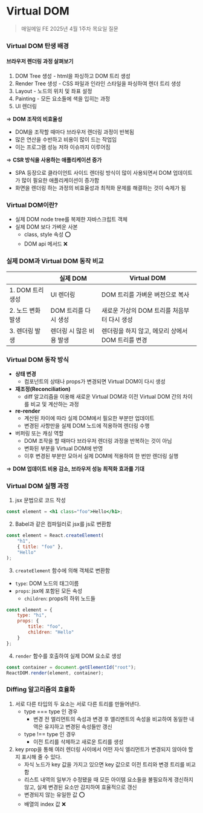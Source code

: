 #  Virtual DOM

> 매일메일 FE 2025년 4월 1주차 목요일 질문

### Virtual DOM 탄생 배경

#### 브라우저 렌더링 과정 살펴보기
1. DOM Tree 생성 - html을 파싱하고 DOM 트리 생성
2. Render Tree 생성 - CSS 파일과 인라인 스타일을 파싱하여 렌더 트리 생성
3. Layout - 노드의 위치 및 좌표 설정
4. Painting - 모든 요소들에 색을 입히는 과정
5. UI 렌더링

=> **DOM 조작의 비효율성**
- DOM을 조작할 때마다 브라우저 렌더링 과정이 반복됨
- 많은 연산을 수반하고 비용이 많이 드는 작업임
- 이는 프로그램 성능 저하 이슈까지 이루어짐

=> **CSR 방식을 사용하는 애플리케이션 증가**
- SPA 등장으로 클라이언트 사이드 렌더링 방식이 많이 사용되면서 DOM 업데이트가 많이 필요한 애플리케이션이 증가함
- 화면을 렌더링 하는 과정의 비효율성과 최적화 문제를 해결하는 것이 숙제가 됨

### Virtual DOM이란?
- 실제 DOM node tree를 복제한 자바스크립트 객체
- 실제 DOM 보다 가벼운 사본
    - class, style 속성 ⭕️
    - DOM api 메서드 ❌

### 실제 DOM과 Virtual DOM 동작 비교
||실제 DOM|Virtual DOM|
|-|------|-----------|
|1. DOM 트리 생성|UI 렌더링|DOM 트리를 가벼운 버전으로 복사|
|2. 노드 변화 발생|DOM 트리를 다시 생성|새로운 가상의 DOM 트리를 처음부터 다시 생성|
|3. 렌더링 발생|렌더링 시 많은 비용 발생|렌더링을 하지 않고, 메모리 상에서 DOM 트리를 변경|

### Virtual DOM 동작 방식
- **상태 변경**
    - 컴포넌트의 상태나 props가 변경되면 Virtual DOM이 다시 생성
- **재조정(Reconciliation)**
    - diff 알고리즘을 이용해 새로운 Virtual DOM과 이전 Virtual DOM 간의 차이를 비교 및 계산하는 과정
- **re-render**
    - 계산된 차이에 따라 실제 DOM에서 필요한 부분만 업데이트
    - 변경된 사항만을 실제 DOM 노드에 적용하여 렌더링 수행
- 버퍼링 또는 캐싱 역할
    - DOM 조작을 할 때마다 브라우저 렌더링 과정을 반복하는 것이 아님
    - 변화된 부분을 Virtual DOM에 반영 
    - 이후 변경된 부분만 모아서 실제 DOM에 적용하여 한 번만 렌더링 실행

=> **DOM 업데이트 비용 감소, 브라우저 성능 최적화 효과를 기대**

### Virtual DOM 실행 과정
1. jsx 문법으로 코드 작성
```jsx
const element = <h1 class="foo">Hello</h1>;
```
2. Babel과 같은 컴파일러로 jsx를 js로 변환함
```js
const element = React.createElement(
    "h1",
    { title: "foo" },
    "Hello"
);
```
3. `createElement` 함수에 의해 객체로 변환함
- `type`: DOM 노드의 태그이름
- `props`: jsx에 포함된 모든 속성
    - `children`: props의 하위 노드들
```jsx
const element = {
    type: "hi",
    props: {
        title: "foo",
        children: "Hello"
    }
};
```
4. `render` 함수를 호출하여 실제 DOM 요소로 생성
```jsx
const container = document.getElementId("root");
ReactDOM.render(element, container);
```

### Diffing 알고리즘의 효율화
1. 서로 다른 타입의 두 요소는 서로 다른 트리를 만들어낸다.
    - type === type 인 경우
        - 변경 전 엘리먼트의 속성과 변경 후 엘리멘트의 속성을 비교하여 동일한 내역은 유지하고 변경된 속성들만 갱신
    - type !== type 인 경우
        - 이전 트리를 삭제하고 새로운 트리를 생성
2. key prop을 통해 여러 렌더링 사이에서 어떤 자식 엘리먼트가 변경되지 않아야 할지 표시해 줄 수 있다.
    - 자식 노드가 key 값을 가지고 있으면 key 값으로 이전 트리와 변경 트리를 비교함
    - 리스트 내역의 일부가 수정됐을 때 모든 아이템 요소들을 불필요하게 갱신하지 않고, 실제 변경된 요소만 감지하여 효율적으로 갱신
    - 변경되지 않는 유일한 값 ⭕️
    - 배열의 index 값 ❌